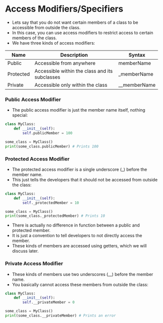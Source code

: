 # Access Modifiers/Specifiers
+ Lets say that you do not want certain members of a class to be accessible from outside the class.
+ In this case, you can use access modifiers to restrict access to certain members of the class.
+ We have three kinds of access modifiers:

| Name      | Description                                       | Syntax       |
|-----------|---------------------------------------------------|--------------|
| Public    | Accessible from anywhere                          | memberName   |
| Protected | Accessible within the class and its subclasses    | _memberName  |
| Private   | Accessible only within the class                  | __memberName |

### Public Access Modifier
+ The public access modifier is just the member name itself, nothing special:
```python
class MyClass:
    def __init__(self):
        self.publicMember = 100

some_class = MyClass()
print(some_class.publicMember) # Prints 100
```

### Protected Access Modifier
+ The protected access modifier is a single underscore (_) before the member name.
+ This just tells the developers that it should not be accessed from outside the class:
```python
class MyClass:
    def __init__(self):
        self._protectedMember = 10

some_class = MyClass()
print(some_class._protectedMember) # Prints 10
```
+ There is actually no difference in function between a public and protected member.
+ It is just a convention to tell developers to not directly access the member.
+ These kinds of members are accessed using getters, which we will discuss later.

### Private Access Modifier
+ These kinds of members use two underscores (__) before the member name.
+ You basically cannot access these members from outside the class:
```python
class MyClass:
    def __init__(self):
        self.__privateMember = 0

some_class = MyClass()
print(some_class.__privateMember) # Prints an error
```
